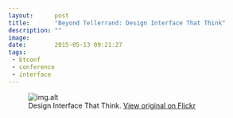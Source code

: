 ```yaml
---
layout:      post
title:       "Beyond Tellerrand: Design Interface That Think"
description: ""
image:
date:        2015-05-13 09:21:27
tags:
 - btconf
 - conference
 - interface
---
```


<figure>
  <img src="img.src" alt="img.alt">
  <figcaption>Design Interface That Think. <a href="img.url">View original on Flickr</a></figcaption>
</figure>
